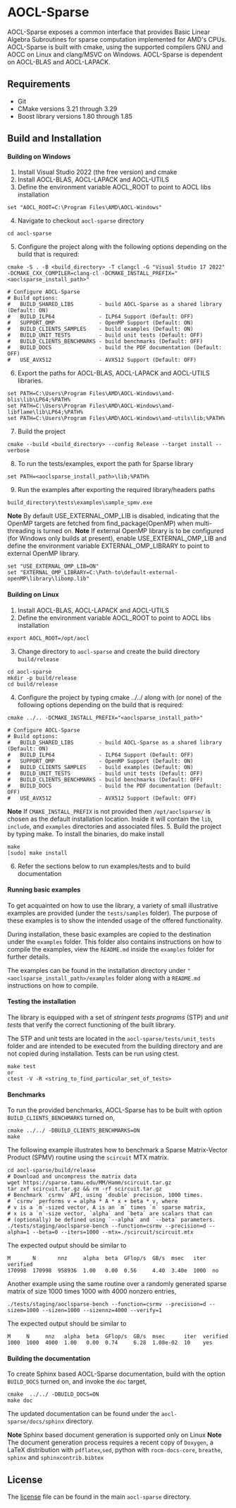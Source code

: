# AOCL-Sparse
AOCL-Sparse exposes a common interface that provides Basic Linear Algebra Subroutines for sparse computation implemented for AMD's CPUs. AOCL-Sparse is built with cmake, using the supported compilers GNU and AOCC on Linux and clang/MSVC on Windows. AOCL-Sparse is dependent on AOCL-BLAS and AOCL-LAPACK.

## Requirements
* Git
* CMake versions 3.21 through 3.29
* Boost library versions 1.80 through 1.85

## Build and Installation

#### Building on Windows
1. Install Visual Studio 2022 (the free version) and cmake
2. Install AOCL-BLAS, AOCL-LAPACK and AOCL-UTILS
3. Define the environment variable AOCL_ROOT to point to AOCL libs installation
```
set "AOCL_ROOT=C:\Program Files\AMD\AOCL-Windows"
```
4. Navigate to checkout `aocl-sparse` directory
```
cd aocl-sparse
```
5. Configure the project along with the following options depending on the build that is required:
```
cmake -S . -B <build_directory> -T clangcl -G "Visual Studio 17 2022" -DCMAKE_CXX_COMPILER=clang-cl -DCMAKE_INSTALL_PREFIX="<aoclsparse_install_path>"

# Configure AOCL-Sparse
# Build options:
#   BUILD_SHARED_LIBS        - build AOCL-Sparse as a shared library (Default: ON)
#   BUILD_ILP64              - ILP64 Support (Default: OFF)
#   SUPPORT_OMP              - OpenMP Support (Default: ON)
#   BUILD_CLIENTS_SAMPLES    - build examples (Default: ON)
#   BUILD_UNIT_TESTS      	 - build unit tests (Default: OFF)
#   BUILD_CLIENTS_BENCHMARKS - build benchmarks (Default: OFF)
#   BUILD_DOCS               - build the PDF documentation (Default: OFF)
#   USE_AVX512               - AVX512 Support (Default: OFF)
```
6. Export the paths for AOCL-BLAS, AOCL-LAPACK and AOCL-UTILS libraries.
```
set PATH=C:\Users\Program Files\AMD\AOCL-Windows\amd-blis\lib\LP64;%PATH%
set PATH=C:\Users\Program Files\AMD\AOCL-Windows\amd-libflame\lib\LP64;%PATH%
set PATH=C:\Users\Program Files\AMD\AOCL-Windows\amd-utils\lib;%PATH%
```
7. Build the project
```
cmake --build <build_directory> --config Release --target install --verbose
```
8. To run the tests/examples, export the path for Sparse library
```
set PATH=<aoclsparse_install_path>\lib;%PATH%
```
9. Run the examples after exporting the required library/headers paths
```
build_directory\tests\examples\sample_spmv.exe
```
**Note** By default USE_EXTERNAL_OMP_LIB is disabled, indicating that the OpenMP targets are fetched from find_package(OpenMP) when multi-threading is turned on.
**Note** If external OpenMP library is to be configured (for Windows only builds at present), enable USE_EXTERNAL_OMP_LIB and define the environment variable EXTERNAL_OMP_LIBRARY to point to external OpenMP library.
```
set "USE_EXTERNAL_OMP_LIB=ON"
set "EXTERNAL_OMP_LIBRARY=C:\Path-to\default-external-openMP\library\libomp.lib"
```
#### Building on Linux
1. Install AOCL-BLAS, AOCL-LAPACK and AOCL-UTILS
2. Define the environment variable AOCL_ROOT to point to AOCL libs installation
```
export AOCL_ROOT=/opt/aocl
```
3. Change directory to `aocl-sparse` and create the build directory `build/release`
```
cd aocl-sparse
mkdir -p build/release
cd build/release
```
4. Configure the project by typing cmake ../../ along with (or none) of the following options depending on the build that is required:
```
cmake ../.. -DCMAKE_INSTALL_PREFIX="<aoclsparse_install_path>"

# Configure AOCL-Sparse
# Build options:
#   BUILD_SHARED_LIBS        - build AOCL-Sparse as a shared library (Default: ON)
#   BUILD_ILP64              - ILP64 Support (Default: OFF)
#   SUPPORT_OMP              - OpenMP Support (Default: ON)
#   BUILD_CLIENTS_SAMPLES    - build examples (Default: ON)
#   BUILD_UNIT_TESTS      	 - build unit tests (Default: OFF)
#   BUILD_CLIENTS_BENCHMARKS - build benchmarks (Default: OFF)
#   BUILD_DOCS               - build the PDF documentation (Default: OFF)
#   USE_AVX512               - AVX512 Support (Default: OFF)
```
**Note** If `CMAKE_INSTALL_PREFIX` is not provided then `/opt/aoclsparse/` is chosen as the default installation location. Inside it will contain the `lib`, `include`, and `examples` directories and associated files.
5. Build the project by typing make. To install the binaries, do make install
```
make
[sudo] make install
```
6. Refer the sections below to run examples/tests and to build documentation

#### Running basic examples
To get acquainted on how to use the library, a variety of small illustrative examples
are provided (under the `tests/samples` folder). The purpose of these examples is
to show the intended usage of the offered functionality.

During installation, these basic examples are copied to the destination under the `examples` folder.
This folder also contains instructions on how to compile the examples, view the `README.md` inside
the `examples` folder for further details.

The examples can be found in the installation directory under
`"<aoclsparse_install_path>/examples` folder along with a `README.md`
instructions on how to compile.

#### Testing the installation
The library is equipped with a set of *stringent tests programs* (STP) and *unit tests* that
verify the correct functioning of the built library.

The STP and unit tests are located in the `aocl-sparse/tests/unit_tests` folder and are
intended to be executed from the building directory and are not copied during installation.
Tests can be run using ctest.
```
make test
or
ctest -V -R <string_to_find_particular_set_of_tests>
```

#### Benchmarks
To run the provided benchmarks, AOCL-Sparse has to be built with option `BUILD_CLIENTS_BENCHMARKS` turned on,
```
cmake ../../ -DBUILD_CLIENTS_BENCHMARKS=ON
make
```

The following example illustrates how to benchmark a Sparse Matrix-Vector Product (SPMV) routine using the `scircuit` MTX matrix.

```
cd aocl-sparse/build/release
# Download and uncompress the matrix data
wget https://sparse.tamu.edu/MM/Hamm/scircuit.tar.gz
tar zxf scircuit.tar.gz && rm -rf scircuit.tar.gz
# Benchmark `csrmv` API, using `double` precision, 1000 times.
# `csrmv` performs v = alpha * A * x + beta * v, where
# v is a `m`-sized vector, A is an `m` times `n` sparse matrix,
# x is a `n`-size vector, `alpha` and `beta` are scalars that can
# (optionally) be defined using `--alpha` and `--beta` parameters.
./tests/staging/aoclsparse-bench --function=csrmv --precision=d --alpha=1 --beta=0 --iters=1000 --mtx=./scircuit/scircuit.mtx
```
The expected output should be similar to
```
M       N       nnz     alpha  beta  GFlop/s  GB/s  msec   iter  verified
170998  170998  958936  1.00   0.00  0.56     4.40  3.40e  1000  no
```

Another example using the same routine over a randomly generated sparse matrix of size 1000 times 1000 with 4000 nonzero entries,
```
./tests/staging/aoclsparse-bench --function=csrmv --precision=d --sizem=1000 --sizen=1000 --sizennz=4000 --verify=1
```
The expected output should be similar to
```
M     N     nnz   alpha  beta  GFlop/s  GB/s  msec      iter  verified
1000  1000  4000  1.00   0.00  0.74     6.28  1.08e-02  10    yes
```

#### Building the documentation
To create Sphinx based AOCL-Sparse documentation, build with the option `BUILD_DOCS` turned on,
and invoke the `doc` target,
```
cmake  ../../ -DBUILD_DOCS=ON
make doc
```
The updated documentation can be found under the `aocl-sparse/docs/sphinx` directory.

**Note** Sphinx based document generation is supported only on Linux
**Note** The document generation process requires a recent copy of `Doxygen`, a
LaTeX distribution with `pdflatex`,`sed`, python with `rocm-docs-core`, `breathe`, `sphinx` and `sphinxcontrib.bibtex`

## License
The [license](LICENSE.md) file can be found in the main `aocl-sparse` directory.
